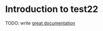 # Introduction to test22

TODO: write [great documentation](http://jacobian.org/writing/what-to-write/)
